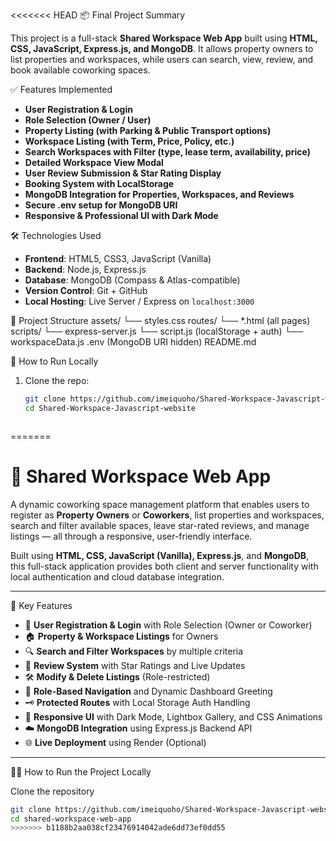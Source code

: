 <<<<<<< HEAD
📦 Final Project Summary

This project is a full-stack **Shared Workspace Web App** built using **HTML, CSS, JavaScript, Express.js, and MongoDB**. It allows property owners to list properties and workspaces, while users can search, view, review, and book available coworking spaces.

✅ Features Implemented

- **User Registration & Login**
- **Role Selection (Owner / User)**
- **Property Listing (with Parking & Public Transport options)**
- **Workspace Listing (with Term, Price, Policy, etc.)**
- **Search Workspaces with Filter (type, lease term, availability, price)**
- **Detailed Workspace View Modal**
- **User Review Submission & Star Rating Display**
- **Booking System with LocalStorage**
- **MongoDB Integration for Properties, Workspaces, and Reviews**
- **Secure .env setup for MongoDB URI**
- **Responsive & Professional UI with Dark Mode**

🛠️ Technologies Used

- **Frontend**: HTML5, CSS3, JavaScript (Vanilla)
- **Backend**: Node.js, Express.js
- **Database**: MongoDB (Compass & Atlas-compatible)
- **Version Control**: Git + GitHub
- **Local Hosting**: Live Server / Express on `localhost:3000`

📂 Project Structure
assets/ └── styles.css routes/ └── *.html (all pages) scripts/ └── express-server.js └── script.js (localStorage + auth) └── workspaceData.js .env (MongoDB URI hidden) README.md


🚀 How to Run Locally

1. Clone the repo:
   ```bash
   git clone https://github.com/imeiquoho/Shared-Workspace-Javascript-website
   cd Shared-Workspace-Javascript-website

   

=======
# 🏢 Shared Workspace Web App

A dynamic coworking space management platform that enables users to register as **Property Owners** or **Coworkers**, list properties and workspaces, search and filter available spaces, leave star-rated reviews, and manage listings — all through a responsive, user-friendly interface.

Built using **HTML, CSS, JavaScript (Vanilla), Express.js**, and **MongoDB**, this full-stack application provides both client and server functionality with local authentication and cloud database integration.

---

🚀 Key Features

- 🔐 **User Registration & Login** with Role Selection (Owner or Coworker)
- 🏠 **Property & Workspace Listings** for Owners
- 🔍 **Search and Filter Workspaces** by multiple criteria
- 🌟 **Review System** with Star Ratings and Live Updates
- 🛠️ **Modify & Delete Listings** (Role-restricted)
- 👥 **Role-Based Navigation** and Dynamic Dashboard Greeting
- 🗝️ **Protected Routes** with Local Storage Auth Handling
- 🎨 **Responsive UI** with Dark Mode, Lightbox Gallery, and CSS Animations
- ☁️ **MongoDB Integration** using Express.js Backend API
- 🌐 **Live Deployment** using Render (Optional)

---

🧑‍💻 How to Run the Project Locally

Clone the repository
```bash
git clone https://github.com/imeiquoho/Shared-Workspace-Javascript-website
cd shared-workspace-web-app
>>>>>>> b1188b2aa038cf23476914042ade6dd73ef0dd55
